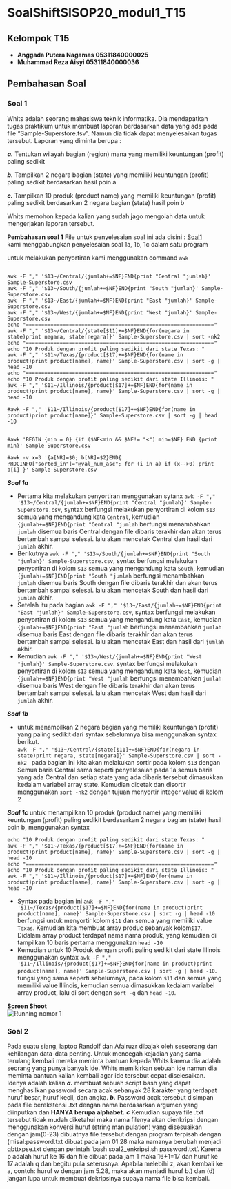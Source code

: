 # SoalShiftSISOP20_modul1_T15

## Kelompok T15
- <strong>Anggada Putera Nagamas    05311840000025 </strong>
- <strong>Muhammad Reza Aisyi       05311840000036 </strong>

## Pembahasan Soal 

### Soal 1 
Whits adalah seorang mahasiswa teknik informatika. Dia mendapatkan tugas praktikum untuk membuat laporan berdasarkan data yang ada pada file “Sample-Superstore.tsv”. Namun dia tidak dapat menyelesaikan tugas tersebut. Laporan yang diminta berupa :

***a.*** Tentukan wilayah bagian (region) mana yang memiliki keuntungan (profit) paling sedikit

***b.*** Tampilkan 2 negara bagian (state) yang memiliki keuntungan (profit) paling sedikit berdasarkan hasil poin a

***c.*** Tampilkan 10 produk (product name) yang memiliki keuntungan (profit) paling sedikit berdasarkan 2 negara bagian (state) hasil poin b

Whits memohon kepada kalian yang sudah jago mengolah data untuk mengerjakan laporan tersebut.

**Pembahasan soal 1**
File untuk penyelesaian soal ini ada disini : [Soal1](https://github.com/anggadaputra11319/SoalShiftSISOP20_modul1_T15/tree/master/Soal_1)\
kami menggabungkan penyelesaian soal 1a, 1b, 1c dalam satu program

untuk melakukan penyortiran kami menggunakan command `awk`
```#!/bin/bash

awk -F "," '$13~/Central/{jumlah+=$NF}END{print "Central "jumlah}' Sample-Superstore.csv
awk -F "," '$13~/South/{jumlah+=$NF}END{print "South "jumlah}' Sample-Superstore.csv
awk -F "," '$13~/East/{jumlah+=$NF}END{print "East "jumlah}' Sample-Superstore.csv
awk -F "," '$13~/West/{jumlah+=$NF}END{print "West "jumlah}' Sample-Superstore.csv
echo "============================================================="
awk -F "," '$13~/Central/{state[$11]+=$NF}END{for(negara in state)print negara, state[negara]}' Sample-Superstore.csv | sort -nk2 
echo "============================================================="
echo "10 Produk dengan profit paling sedikit dari state Texas: "
awk -F "," '$11~/Texas/{product[$17]+=$NF}END{for(name in product)print product[name], name}' Sample-Superstore.csv | sort -g | head -10
echo "============================================================="
echo "10 Produk dengan profit paling sedikit dari state Illinois: "
awk -F "," '$11~/Illinois/{product[$17]+=$NF}END{for(name in product)print product[name], name}' Sample-Superstore.csv | sort -g | head -10

#awk -F "," '$11~/Illinois/{product[$17]+=$NF}END{for(name in product)print product[name]}' Sample-Superstore.csv | sort -g | head -10


#awk 'BEGIN {min = 0} {if ($NF<min && $NF!= "<") min=$NF} END {print min}' Sample-Superstore.csv

#awk -v x=3 '{a[NR]=$0; b[NR]=$2}END{ PROCINFO["sorted_in"]="@val_num_asc"; for (i in a) if (x-->0) print b[i] }' Sample-Superstore.csv
```

***Soal 1a*** 
* Pertama kita melakukan penyortiran menggunakan sytanx `awk -F "," '$13~/Central/{jumlah+=$NF}END{print "Central "jumlah}' Sample-Superstore.csv`, syntax berfungsi melakukan penyortiran di kolom `$13` semua yang mengandung kata `Central`, kemudian `{jumlah+=$NF}END{print "Central "jumlah` berfungsi menambahkan `jumlah` disemua baris Central dengan file dibaris terakhir dan akan terus bertambah sampai selesai. lalu akan mencetak Central dan hasil dari `jumlah` akhir.
* Berikutnya `awk -F "," '$13~/South/{jumlah+=$NF}END{print "South "jumlah}' Sample-Superstore.csv`, syntax berfungsi melakukan penyortiran di kolom `$13` semua yang mengandung kata `South`, kemudian `{jumlah+=$NF}END{print "South "jumlah` berfungsi menambahkan `jumlah` disemua baris South dengan file dibaris terakhir dan akan terus bertambah sampai selesai. lalu akan mencetak South dan hasil dari `jumlah` akhir.
* Setelah itu pada bagian `awk -F "," '$13~/East/{jumlah+=$NF}END{print "East "jumlah}' Sample-Superstore.csv`, syntax berfungsi melakukan penyortiran di kolom `$13` semua yang mengandung kata `East`, kemudian `{jumlah+=$NF}END{print "East "jumlah` berfungsi menambahkan `jumlah` disemua baris East dengan file dibaris terakhir dan akan terus bertambah sampai selesai. lalu akan mencetak East dan hasil dari `jumlah` akhir.
* Kemudian `awk -F "," '$13~/West/{jumlah+=$NF}END{print "West "jumlah}' Sample-Superstore.csv`. syntax berfungsi melakukan penyortiran di kolom `$13` semua yang mengandung kata `West`, kemudian `{jumlah+=$NF}END{print "West "jumlah` berfungsi menambahkan `jumlah` disemua baris West dengan file dibaris terakhir dan akan terus bertambah sampai selesai. lalu akan mencetak West dan hasil dari `jumlah` akhir.

***Soal 1b***
* untuk menampilkan 2 negara bagian yang memiliki keuntungan (profit) yang paling sedikit dari syntax sebelumnya bisa menggunakan syntax berikut.\
`awk -F "," '$13~/Central/{state[$11]+=$NF}END{for(negara in state)print negara, state[negara]}' Sample-Superstore.csv | sort -nk2 `
pada bagian ini kita akan melakukan sortir pada kolom `$13` dengan Semua baris Central sama seperti penyelesaian pada 1a,semua baris yang ada Central dan setiap state yang ada dibaris tersebut dimasukkan kedalam variabel array state. Kemudian dicetak dan disortir menggunakan `sort -nk2` dengan tujuan menyortir integer value di kolom 2


***Soal 1c***
untuk menampilkan 10 produk (product name) yang memiliki keuntungan (profit) paling sedikit berdasarkan 2 negara bagian (state) hasil poin b, menggunakan syntax

```
echo "10 Produk dengan profit paling sedikit dari state Texas: "
awk -F "," '$11~/Texas/{product[$17]+=$NF}END{for(name in product)print product[name], name}' Sample-Superstore.csv | sort -g | head -10
echo "============================================================="
echo "10 Produk dengan profit paling sedikit dari state Illinois: "
awk -F "," '$11~/Illinois/{product[$17]+=$NF}END{for(name in product)print product[name], name}' Sample-Superstore.csv | sort -g | head -10
```
* Syntax pada bagian ini `awk -F "," '$11~/Texas/{product[$17]+=$NF}END{for(name in product)print product[name], name}' Sample-Superstore.csv | sort -g | head -10` berfungsi untuk menyortir kolom `$11` dan semua yang memiliki value `Texas`. Kemudian kita membuat array produc sebanyak kolom`$17`. Didalam array product terdapat nama nama produk, yang kemudian di tampilkan 10 baris pertama menggunakan `head -10`
* Kemudian untuk 10 Produk dengan profit paling sedikit dari state Illinois menggunakan syntax `awk -F "," '$11~/Illinois/{product[$17]+=$NF}END{for(name in product)print product[name], name}' Sample-Superstore.csv | sort -g | head -10`. fungsi yang sama seperti sebelumnya, pada kolom `$11` dan semua yang memiliki value Illinois, kemudian semua dimasukkan kedalam variabel array product, lalu di sort dengan `sort -g` dan `head -10`.

**Screen Shoot**\
![Running nomor 1](https://github.com/anggadaputra11319/SoalShiftSISOP20_modul1_T15/blob/master/ss/nomor1.png)

### Soal 2
Pada suatu siang, laptop Randolf dan Afairuzr dibajak oleh seseorang dan kehilangan data-data penting. Untuk mencegah kejadian yang sama terulang kembali mereka meminta bantuan kepada Whits karena dia adalah seorang yang punya banyak ide. Whits memikirkan sebuah ide namun dia meminta bantuan kalian kembali agar ide tersebut cepat diselesaikan. Idenya adalah kalian
***a.*** membuat sebuah script bash yang dapat menghasilkan password secara acak sebanyak 28 karakter yang terdapat huruf besar, huruf kecil, dan angka.
***b.*** Password acak tersebut disimpan pada file berekstensi .txt dengan nama berdasarkan argumen yang diinputkan dan **HANYA berupa alphabet.**
***c***  Kemudian supaya file .txt tersebut tidak mudah diketahui maka nama filenya akan dienkripsi dengan menggunakan konversi huruf (string manipulation) yang disesuaikan dengan jam(0-23) dibuatnya file tersebut dengan program terpisah dengan (misal:password.txt dibuat pada jam 01.28 maka namanya berubah menjadi qbttxpse.txt dengan perintah ‘bash soal2_enkripsi.sh password.txt’. Karena p adalah huruf ke 16 dan file dibuat pada jam 1 maka 16+1=17 dan huruf ke 17 adalah q dan begitu pula seterusnya. Apabila melebihi z, akan kembali ke a, contoh: huruf w dengan jam 5.28, maka akan menjadi huruf b.) dan (d) jangan lupa untuk membuat dekripsinya supaya nama file bisa kembali.



